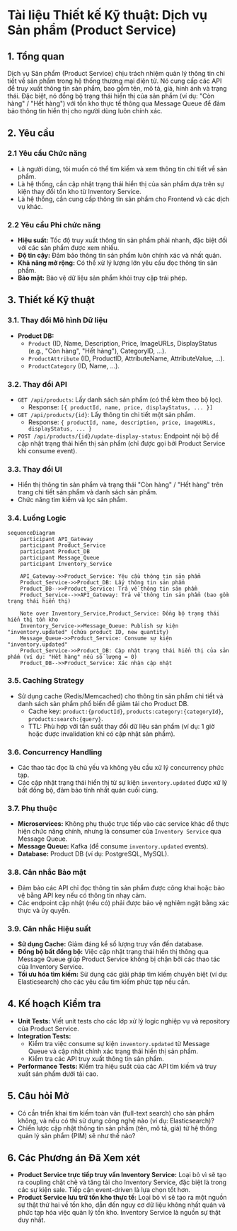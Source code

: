 # Tài liệu Thiết kế Kỹ thuật: Dịch vụ Sản phẩm (Product Service)

## 1. Tổng quan

Dịch vụ Sản phẩm (Product Service) chịu trách nhiệm quản lý thông tin chi tiết về sản phẩm trong hệ thống thương mại điện tử. Nó cung cấp các API để truy xuất thông tin sản phẩm, bao gồm tên, mô tả, giá, hình ảnh và trạng thái. Đặc biệt, nó đồng bộ trạng thái hiển thị của sản phẩm (ví dụ: "Còn hàng" / "Hết hàng") với tồn kho thực tế thông qua Message Queue để đảm bảo thông tin hiển thị cho người dùng luôn chính xác.

## 2. Yêu cầu

### 2.1 Yêu cầu Chức năng

*   Là người dùng, tôi muốn có thể tìm kiếm và xem thông tin chi tiết về sản phẩm.
*   Là hệ thống, cần cập nhật trạng thái hiển thị của sản phẩm dựa trên sự kiện thay đổi tồn kho từ Inventory Service.
*   Là hệ thống, cần cung cấp thông tin sản phẩm cho Frontend và các dịch vụ khác.

### 2.2 Yêu cầu Phi chức năng

*   **Hiệu suất:** Tốc độ truy xuất thông tin sản phẩm phải nhanh, đặc biệt đối với các sản phẩm được xem nhiều.
*   **Độ tin cậy:** Đảm bảo thông tin sản phẩm luôn chính xác và nhất quán.
*   **Khả năng mở rộng:** Có thể xử lý lượng lớn yêu cầu đọc thông tin sản phẩm.
*   **Bảo mật:** Bảo vệ dữ liệu sản phẩm khỏi truy cập trái phép.

## 3. Thiết kế Kỹ thuật

### 3.1. Thay đổi Mô hình Dữ liệu

*   **Product DB:**
    *   `Product` (ID, Name, Description, Price, ImageURLs, DisplayStatus (e.g., "Còn hàng", "Hết hàng"), CategoryID, ...).
    *   `ProductAttribute` (ID, ProductID, AttributeName, AttributeValue, ...).
    *   `ProductCategory` (ID, Name, ...).

### 3.2. Thay đổi API

*   `GET /api/products`: Lấy danh sách sản phẩm (có thể kèm theo bộ lọc).
    *   Response: `[{ productId, name, price, displayStatus, ... }]`
*   `GET /api/products/{id}`: Lấy thông tin chi tiết một sản phẩm.
    *   Response: `{ productId, name, description, price, imageURLs, displayStatus, ... }`
*   `POST /api/products/{id}/update-display-status`: Endpoint nội bộ để cập nhật trạng thái hiển thị sản phẩm (chỉ được gọi bởi Product Service khi consume event).

### 3.3. Thay đổi UI
*   Hiển thị thông tin sản phẩm và trạng thái "Còn hàng" / "Hết hàng" trên trang chi tiết sản phẩm và danh sách sản phẩm.
*   Chức năng tìm kiếm và lọc sản phẩm.

### 3.4. Luồng Logic

```mermaid
sequenceDiagram
    participant API_Gateway
    participant Product_Service
    participant Product_DB
    participant Message_Queue
    participant Inventory_Service

    API_Gateway->>Product_Service: Yêu cầu thông tin sản phẩm
    Product_Service->>Product_DB: Lấy thông tin sản phẩm
    Product_DB-->>Product_Service: Trả về thông tin sản phẩm
    Product_Service-->>API_Gateway: Trả về thông tin sản phẩm (bao gồm trạng thái hiển thị)

    Note over Inventory_Service,Product_Service: Đồng bộ trạng thái hiển thị tồn kho
    Inventory_Service->>Message_Queue: Publish sự kiện "inventory.updated" (chứa product ID, new quantity)
    Message_Queue->>Product_Service: Consume sự kiện "inventory.updated"
    Product_Service->>Product_DB: Cập nhật trạng thái hiển thị của sản phẩm (ví dụ: "Hết hàng" nếu số lượng = 0)
    Product_DB-->>Product_Service: Xác nhận cập nhật
```

### 3.5. Caching Strategy

*   Sử dụng cache (Redis/Memcached) cho thông tin sản phẩm chi tiết và danh sách sản phẩm phổ biến để giảm tải cho Product DB.
    *   Cache key: `product:{productId}`, `products:category:{categoryId}`, `products:search:{query}`.
    *   TTL: Phù hợp với tần suất thay đổi dữ liệu sản phẩm (ví dụ: 1 giờ hoặc được invalidation khi có cập nhật sản phẩm).

### 3.6. Concurrency Handling

*   Các thao tác đọc là chủ yếu và không yêu cầu xử lý concurrency phức tạp.
*   Các cập nhật trạng thái hiển thị từ sự kiện `inventory.updated` được xử lý bất đồng bộ, đảm bảo tính nhất quán cuối cùng.

### 3.7. Phụ thuộc

*   **Microservices:** Không phụ thuộc trực tiếp vào các service khác để thực hiện chức năng chính, nhưng là consumer của `Inventory Service` qua Message Queue.
*   **Message Queue:** Kafka (để consume `inventory.updated` events).
*   **Database:** Product DB (ví dụ: PostgreSQL, MySQL).

### 3.8. Cân nhắc Bảo mật

*   Đảm bảo các API chỉ đọc thông tin sản phẩm được công khai hoặc bảo vệ bằng API key nếu có thông tin nhạy cảm.
*   Các endpoint cập nhật (nếu có) phải được bảo vệ nghiêm ngặt bằng xác thực và ủy quyền.

### 3.9. Cân nhắc Hiệu suất

*   **Sử dụng Cache:** Giảm đáng kể số lượng truy vấn đến database.
*   **Đồng bộ bất đồng bộ:** Việc cập nhật trạng thái hiển thị thông qua Message Queue giúp Product Service không bị chặn bởi các thao tác của Inventory Service.
*   **Tối ưu hóa tìm kiếm:** Sử dụng các giải pháp tìm kiếm chuyên biệt (ví dụ: Elasticsearch) cho các yêu cầu tìm kiếm phức tạp nếu cần.

## 4. Kế hoạch Kiểm tra

*   **Unit Tests:** Viết unit tests cho các lớp xử lý logic nghiệp vụ và repository của Product Service.
*   **Integration Tests:**
    *   Kiểm tra việc consume sự kiện `inventory.updated` từ Message Queue và cập nhật chính xác trạng thái hiển thị sản phẩm.
    *   Kiểm tra các API truy xuất thông tin sản phẩm.
*   **Performance Tests:** Kiểm tra hiệu suất của các API tìm kiếm và truy xuất sản phẩm dưới tải cao.

## 5. Câu hỏi Mở

*   Có cần triển khai tìm kiếm toàn văn (full-text search) cho sản phẩm không, và nếu có thì sử dụng công nghệ nào (ví dụ: Elasticsearch)?
*   Chiến lược cập nhật thông tin sản phẩm (tên, mô tả, giá) từ hệ thống quản lý sản phẩm (PIM) sẽ như thế nào?

## 6. Các Phương án Đã Xem xét

*   **Product Service trực tiếp truy vấn Inventory Service:** Loại bỏ vì sẽ tạo ra coupling chặt chẽ và tăng tải cho Inventory Service, đặc biệt là trong các sự kiện sale. Tiếp cận event-driven là lựa chọn tốt hơn.
*   **Product Service lưu trữ tồn kho thực tế:** Loại bỏ vì sẽ tạo ra một nguồn sự thật thứ hai về tồn kho, dẫn đến nguy cơ dữ liệu không nhất quán và phức tạp hóa việc quản lý tồn kho. Inventory Service là nguồn sự thật duy nhất.